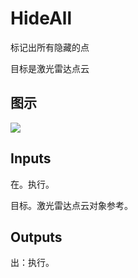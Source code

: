 # HideAll

标记出所有隐藏的点

目标是激光雷达点云

## 图示

![]($-20221218-19432073.png)

## Inputs

在。执行。

目标。激光雷达点云对象参考。  

## Outputs

出：执行。
